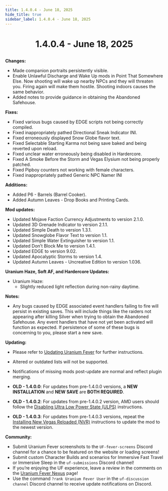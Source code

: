 ```yaml
---
title: 1.4.0.4 - June 18, 2025
hide_title: true
sidebar_label: 1.4.0.4 - June 18, 2025
---
```


# <p align="center"> 1.4.0.4 - June 18, 2025 </p>

**Changes:**
- Made companion portraits persistently visible.
- Enable Unlawful Discharge and Wake Up mods in Point That Somewhere Else. Now shooting will wake up nearby NPCs and they will threaten you. Firing again will make them hostile. Shooting indoors causes the same behavior.
- Added notes to provide guidance in obtaining the Abandoned Safehouse.

**Fixes:**
- Fixed various bugs caused by EDGE scripts not being correctly compiled.
- Fixed inappropriately pathed Directional Sneak Indicator INI.
- Fixed erroneously displayed Snow Globe flavor text.
- Fixed Selectable Starting Karma not being save baked and being reverted upon reload.
- Fixed unclear water erroneously being disabled in Hardercore.
- Fixed A Smoke Before the Storm and Vegas Elysium not being properly patched.
- Fixed Pipboy counters not working with female characters.
- Fixed inappropriately pathed Generic NPC Namer INI

**Additions:**
- Added P6 - Barrels (Barrel Cooker).
- Added Autumn Leaves - Drop Books and Printing Cards.

**Mod updates:**
- Updated Mojave Faction Currency Adjustments to version 2.1.0.
- Updated 3D Grenade Indicator to version 2.1.1.
- Updated Simple Death to version 1.3.1.
- Updated Snowglobe Flavor Text to version 1.1.
- Updated Simple Water Extinguisher to version 1.1.
- Updated Don’t Block Me to version 1.4.1.
- Updated EDGE to version 9.02.
- Updated Apocalyptic Storms to version 1.4.
- Updated Autumn Leaves - Uncreative Edition to version 1.036.


**Uranium Haze, Soft AF, and Hardercore Updates:**
- Uranium Haze:
  - Slightly reduced light reflection during non-rainy daytime.

**Notes:**
- Any bugs caused by EDGE associated event handlers failing to fire will persist in existing saves. This will include things like the raiders not appearing after killing Silver when trying to obtain the Abandoned Safehouse. Any event handlers that have not yet been activated will function as expected. If persistence of some of these bugs is concerning to you, please start a new save. 

**Updating:**
- Please refer to [Updating Uranium Fever](https://uraniumfever.net/docs/updating/) for further instructions.
- Altered or outdated lists will not be supported.
- Notifications of missing mods post-update are normal and reflect plugin merging.

- **OLD - 1.4.0.0**: For updates from pre-1.4.0.0 versions, a **NEW INSTALLATION** and **NEW SAVE** are **BOTH REQUIRED**.
- **OLD - 1.4.0.2**: For updates from pre-1.4.0.2 version, AMD users should follow the [Disabling Ultra Low Power State (ULPS)](https://uraniumfever.net/docs/setupinstructions/#-nvidia-users---applying-nvidia-profile-) instructions.
- **OLD - 1.4.0.3**: For updates from pre-1.4.0.3 versions, repeat the [Installing New Vegas Reloaded (NVR)](https://uraniumfever.net/docs/setupinstructions/#-installing-new-vegas-reloaded-nvr-) instructions to update the mod to the newest version.

 **Community:**
- Submit Uranium Fever screenshots to the `UF-fever-screens` Discord channel for a chance to be featured on the website or loading screens!
- Submit custom Character Builds and scenarios for Immersive Fast Travel or Immersive Sleep in the `uf-submissions` Discord channel!
- If you’re enjoying the UF experience, leave a review in the comments on the [Uranium Fever Nexus](https://www.nexusmods.com/newvegas/mods/89815?tab=posts&BH=3) page!
- Use the command `?rank Uranium Fever User` in the `uf-discussion channel` Discord channel to receive update notifications on Discord.
